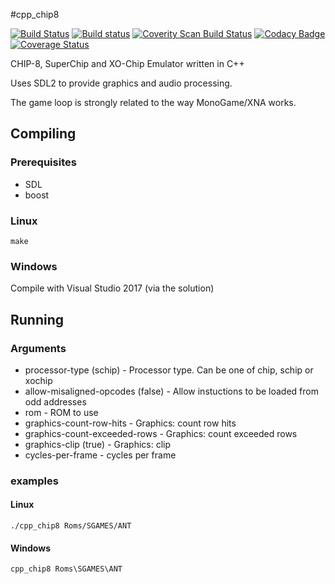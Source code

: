 #cpp_chip8

[![Build Status](https://travis-ci.org/MoleskiCoder/cpp_chip8.svg?branch=master)](https://travis-ci.org/MoleskiCoder/cpp_chip8)
[![Build status](https://ci.appveyor.com/api/projects/status/t5mkfrup0b2ahq93?svg=true)](https://ci.appveyor.com/project/MoleskiCoder/cpp-chip8)
[![Coverity Scan Build Status](https://scan.coverity.com/projects/11833/badge.svg)](https://scan.coverity.com/projects/moleskicoder-cpp_chip8)
[![Codacy Badge](https://api.codacy.com/project/badge/Grade/be66def8640745b99c430f7c5cc568fa)](https://www.codacy.com/app/MoleskiCoder/cpp_chip8?utm_source=github.com&amp;utm_medium=referral&amp;utm_content=MoleskiCoder/cpp_chip8&amp;utm_campaign=Badge_Grade)
[![Coverage Status](https://coveralls.io/repos/github/MoleskiCoder/cpp_chip8/badge.svg?branch=master)](https://coveralls.io/github/MoleskiCoder/cpp_chip8?branch=master)

CHIP-8, SuperChip and XO-Chip Emulator written in C++

Uses SDL2 to provide graphics and audio processing.

The game loop is strongly related to the way MonoGame/XNA works.

## Compiling

### Prerequisites

* SDL
* boost

### Linux

`make`

### Windows

Compile with Visual Studio 2017 (via the solution)

## Running

### Arguments

* processor-type (schip) - Processor type.  Can be one of chip, schip or xochip
* allow-misaligned-opcodes (false) - Allow instuctions to be loaded from odd addresses
* rom - ROM to use
* graphics-count-row-hits - Graphics: count row hits
* graphics-count-exceeded-rows - Graphics: count exceeded rows
* graphics-clip (true) - Graphics: clip
* cycles-per-frame - cycles per frame

### examples

#### Linux

`./cpp_chip8 Roms/SGAMES/ANT`

#### Windows

`cpp_chip8 Roms\SGAMES\ANT`
